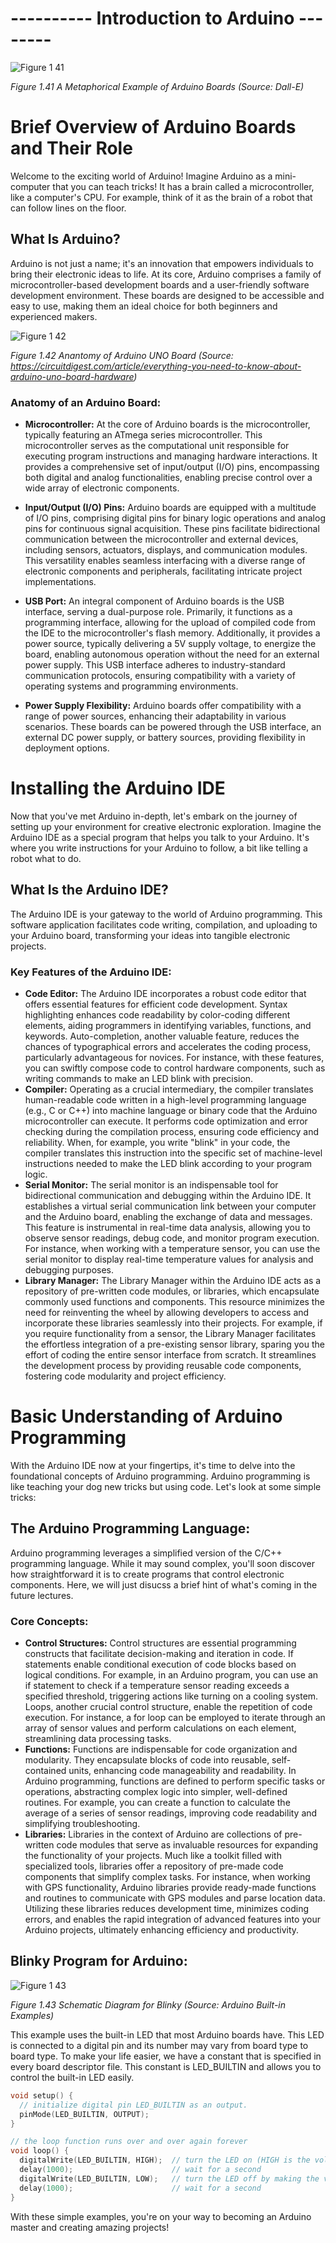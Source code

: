 # ---------- Introduction to Arduino --------

![Figure 1 41](https://github.com/muneebmh/SIT111.github.io/assets/149995551/6d6837c6-baf5-4f07-9606-e127e449e67c)

*Figure 1.41 A Metaphorical Example of Arduino Boards (Source: Dall-E)*


# Brief Overview of Arduino Boards and Their Role
Welcome to the exciting world of Arduino! Imagine Arduino as a mini-computer that you can teach tricks! It has a brain called a microcontroller, like a computer's CPU. For example, think of it as the brain of a robot that can follow lines on the floor.

## What Is Arduino?
Arduino is not just a name; it's an innovation that empowers individuals to bring their electronic ideas to life. At its core, Arduino comprises a family of microcontroller-based development boards and a user-friendly software development environment. These boards are designed to be accessible and easy to use, making them an ideal choice for both beginners and experienced makers.

![Figure 1 42](https://github.com/muneebmh/SIT111.github.io/assets/149995551/9e0e8043-768b-4c6d-9e82-b05035535da5)
  
  *Figure 1.42 Anantomy of Arduino UNO Board (Source: https://circuitdigest.com/article/everything-you-need-to-know-about-arduino-uno-board-hardware)*

### Anatomy of an Arduino Board:
+ **Microcontroller:** At the core of Arduino boards is the microcontroller, typically featuring an ATmega series microcontroller. This microcontroller serves as the computational unit responsible for executing program instructions and managing hardware interactions. It provides a comprehensive set of input/output (I/O) pins, encompassing both digital and analog functionalities, enabling precise control over a wide array of electronic components.
  
+ **Input/Output (I/O) Pins:** Arduino boards are equipped with a multitude of I/O pins, comprising digital pins for binary logic operations and analog pins for continuous signal acquisition. These pins facilitate bidirectional communication between the microcontroller and external devices, including sensors, actuators, displays, and communication modules. This versatility enables seamless interfacing with a diverse range of electronic components and peripherals, facilitating intricate project implementations.
  
+ **USB Port:** An integral component of Arduino boards is the USB interface, serving a dual-purpose role. Primarily, it functions as a programming interface, allowing for the upload of compiled code from the IDE to the microcontroller's flash memory. Additionally, it provides a power source, typically delivering a 5V supply voltage, to energize the board, enabling autonomous operation without the need for an external power supply. This USB interface adheres to industry-standard communication protocols, ensuring compatibility with a variety of operating systems and programming environments.

+ **Power Supply Flexibility:** Arduino boards offer compatibility with a range of power sources, enhancing their adaptability in various scenarios. These boards can be powered through the USB interface, an external DC power supply, or battery sources, providing flexibility in deployment options. 


# Installing the Arduino IDE
Now that you've met Arduino in-depth, let's embark on the journey of setting up your environment for creative electronic exploration. Imagine the Arduino IDE as a special program that helps you talk to your Arduino. It's where you write instructions for your Arduino to follow, a bit like telling a robot what to do.

## What Is the Arduino IDE?
The Arduino IDE is your gateway to the world of Arduino programming. This software application facilitates code writing, compilation, and uploading to your Arduino board, transforming your ideas into tangible electronic projects.
### Key Features of the Arduino IDE:
+ **Code Editor:** The Arduino IDE incorporates a robust code editor that offers essential features for efficient code development. Syntax highlighting enhances code readability by color-coding different elements, aiding programmers in identifying variables, functions, and keywords. Auto-completion, another valuable feature, reduces the chances of typographical errors and accelerates the coding process, particularly advantageous for novices. For instance, with these features, you can swiftly compose code to control hardware components, such as writing commands to make an LED blink with precision.
+ **Compiler:** Operating as a crucial intermediary, the compiler translates human-readable code written in a high-level programming language (e.g., C or C++) into machine language or binary code that the Arduino microcontroller can execute. It performs code optimization and error checking during the compilation process, ensuring code efficiency and reliability. When, for example, you write "blink" in your code, the compiler translates this instruction into the specific set of machine-level instructions needed to make the LED blink according to your program logic.
+ **Serial Monitor:** The serial monitor is an indispensable tool for bidirectional communication and debugging within the Arduino IDE. It establishes a virtual serial communication link between your computer and the Arduino board, enabling the exchange of data and messages. This feature is instrumental in real-time data analysis, allowing you to observe sensor readings, debug code, and monitor program execution. For instance, when working with a temperature sensor, you can use the serial monitor to display real-time temperature values for analysis and debugging purposes.
+ **Library Manager:** The Library Manager within the Arduino IDE acts as a repository of pre-written code modules, or libraries, which encapsulate commonly used functions and components. This resource minimizes the need for reinventing the wheel by allowing developers to access and incorporate these libraries seamlessly into their projects. For example, if you require functionality from a sensor, the Library Manager facilitates the effortless integration of a pre-existing sensor library, sparing you the effort of coding the entire sensor interface from scratch. It streamlines the development process by providing reusable code components, fostering code modularity and project efficiency.




# Basic Understanding of Arduino Programming
With the Arduino IDE now at your fingertips, it's time to delve into the foundational concepts of Arduino programming. Arduino programming is like teaching your dog new tricks but using code. Let's look at some simple tricks:

## The Arduino Programming Language:
Arduino programming leverages a simplified version of the C/C++ programming language. While it may sound complex, you'll soon discover how straightforward it is to create programs that control electronic components. Here, we will just disucss a brief hint of what's coming in the future lectures. 
### Core Concepts:
+ **Control Structures:** Control structures are essential programming constructs that facilitate decision-making and iteration in code. If statements enable conditional execution of code blocks based on logical conditions. For example, in an Arduino program, you can use an if statement to check if a temperature sensor reading exceeds a specified threshold, triggering actions like turning on a cooling system. Loops, another crucial control structure, enable the repetition of code execution. For instance, a for loop can be employed to iterate through an array of sensor values and perform calculations on each element, streamlining data processing tasks.
+ **Functions:** Functions are indispensable for code organization and modularity. They encapsulate blocks of code into reusable, self-contained units, enhancing code manageability and readability. In Arduino programming, functions are defined to perform specific tasks or operations, abstracting complex logic into simpler, well-defined routines. For example, you can create a function to calculate the average of a series of sensor readings, improving code readability and simplifying troubleshooting.
+ **Libraries:** Libraries in the context of Arduino are collections of pre-written code modules that serve as invaluable resources for expanding the functionality of your projects. Much like a toolkit filled with specialized tools, libraries offer a repository of pre-made code components that simplify complex tasks. For instance, when working with GPS functionality, Arduino libraries provide ready-made functions and routines to communicate with GPS modules and parse location data. Utilizing these libraries reduces development time, minimizes coding errors, and enables the rapid integration of advanced features into your Arduino projects, ultimately enhancing efficiency and productivity.

## Blinky Program for Arduino:

![Figure 1 43](https://github.com/muneebmh/SIT111.github.io/assets/149995551/8e69aa6c-f887-4879-9be4-c3b534085922)
 
 *Figure 1.43 Schematic Diagram for Blinky (Source: Arduino Built-in Examples)*

This example uses the built-in LED that most Arduino boards have. This LED is connected to a digital pin and its number may vary from board type to board type. To make your life easier, we have a constant that is specified in every board descriptor file. This constant is LED_BUILTIN and allows you to control the built-in LED easily. 

```cpp
void setup() {
  // initialize digital pin LED_BUILTIN as an output.
  pinMode(LED_BUILTIN, OUTPUT);
}

// the loop function runs over and over again forever
void loop() {
  digitalWrite(LED_BUILTIN, HIGH);  // turn the LED on (HIGH is the voltage level)
  delay(1000);                      // wait for a second
  digitalWrite(LED_BUILTIN, LOW);   // turn the LED off by making the voltage LOW
  delay(1000);                      // wait for a second
}
```

With these simple examples, you're on your way to becoming an Arduino master and creating amazing projects!
